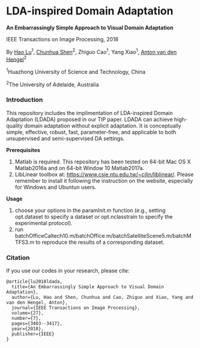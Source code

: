 # LDA-inspired Domain Adaptation
**An Embarrassingly Simple Approach to Visual Domain Adaptation**

IEEE Transactions on Image Processing, 2018

By [Hao Lu](http://sites.google.com/site/poppinace)<sup>1</sup>, [Chunhua Shen](https://cs.adelaide.edu.au/~chhshen/)<sup>2</sup>, Zhiguo Cao<sup>1</sup>, Yang Xiao<sup>1</sup>, [Anton van den Hengel](https://cs.adelaide.edu.au/~hengel/)<sup>2</sup>
  
<sup>1</sup>Huazhong University of Science and Technology, China

<sup>2</sup>The University of Adelaide, Australia
  
### Introduction

This repository includes the implimentation of LDA-inspired Domain Adaptation (LDADA) proposed in our TIP paper. LDADA can achieve high-quality domain adaptation without explicit adaptation. It is conceptually simple, effective, robust, fast, parameter-free, and applicable to both unsupervised and semi-supervised DA settings.

**Prerequisites**
1. Matlab is required. This repository has been tested on 64-bit Mac OS X Matlab2016a and on 64-bit Window 10 Matlab2017a.
2. LibLinear toolbox at: https://www.csie.ntu.edu.tw/~cjlin/liblinear/. Please remember to install it following the instruction on the website, especially for Windows and Ubuntun users.

**Usage**
1. choose your options in the paramInit.m function (e.g., setting opt.dataset to specify a dataset or opt.nclasstrain to specify the experimental protocol).
2. run batchOfficeCaltech10.m/batchOffice.m/batchSatelliteScene5.m/batchMTFS3.m to reproduce the results of a corresponding dataset.

### Citation

If you use our codes in your research, please cite:

	@article{lu2018ldada,
	  title={An Embarrassingly Simple Approach to Visual Domain Adaptation},
	  author={Lu, Hao and Shen, Chunhua and Cao, Zhiguo and Xiao, Yang and van den Hengel, Anton},
	  journal={IEEE Transactions on Image Processing},
	  volume={27},
	  number={7},
	  pages={3403--3417},
	  year={2018},
	  publisher={IEEE}
	}
  

